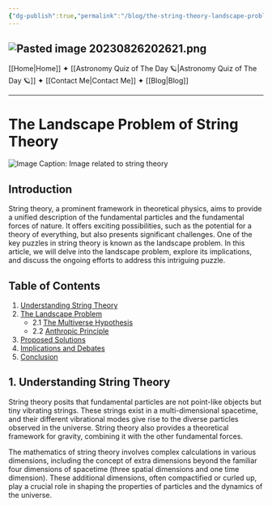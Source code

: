 ```yaml
---
{"dg-publish":true,"permalink":"/blog/the-string-theory-landscape-problem-a-complex-cosmic-puzzle/","dgPassFrontmatter":true,"noteIcon":"","created":"","updated":""}
---
```


![Pasted image 20230826202621.png](/img/user/Pasted%20image%2020230826202621.png)
-----

[[Home\|Home]] ✦ [[Astronomy Quiz of The Day 🪐\|Astronomy Quiz of The Day 🪐]] ✦ [[Contact Me\|Contact Me]] ✦ [[Blog\|Blog]]

-----
# The Landscape Problem of String Theory

![Image Caption: Image related to string theory](https://hetg.physics.harvard.edu/sites/projects.iq.harvard.edu/files/styles/os_files_xlarge/public/hetg/files/swampland.png?m=1534873108&itok=o03v6mCN)

## Introduction

String theory, a prominent framework in theoretical physics, aims to provide a unified description of the fundamental particles and the fundamental forces of nature. It offers exciting possibilities, such as the potential for a theory of everything, but also presents significant challenges. One of the key puzzles in string theory is known as the landscape problem. In this article, we will delve into the landscape problem, explore its implications, and discuss the ongoing efforts to address this intriguing puzzle.

## Table of Contents

1. [Understanding String Theory](#understanding-string-theory)
2. [The Landscape Problem](#the-landscape-problem)
    - 2.1 [The Multiverse Hypothesis](#the-multiverse-hypothesis)
    - 2.2 [Anthropic Principle](#anthropic-principle)
3. [Proposed Solutions](#proposed-solutions)
4. [Implications and Debates](#implications-and-debates)
5. [Conclusion](#conclusion)

## 1. Understanding String Theory <a name="understanding-string-theory"></a>

String theory posits that fundamental particles are not point-like objects but tiny vibrating strings. These strings exist in a multi-dimensional spacetime, and their different vibrational modes give rise to the diverse particles observed in the universe. String theory also provides a theoretical framework for gravity, combining it with the other fundamental forces.

The mathematics of string theory involves complex calculations in various dimensions, including the concept of extra dimensions beyond the familiar four dimensions of spacetime (three spatial dimensions and one time dimension). These additional dimensions, often compactified or curled up, play a crucial role in shaping the properties of particles and the dynamics of the universe.